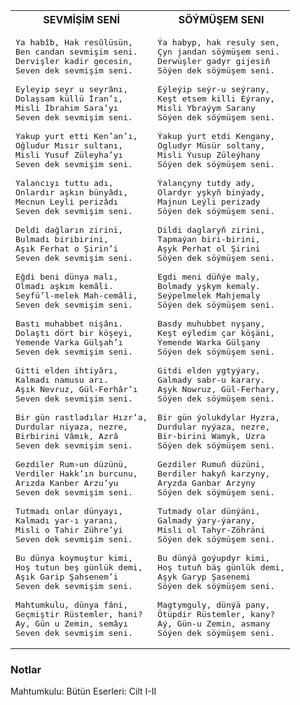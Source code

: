 <table>
<tr>
<th> SEVMİŞİM SENİ </th>
<th> SÖÝMÜŞEM SENI </th>
</tr>
<tr>
<td>

<pre>
Ya habîb, Hak resûlüsün,
Ben candan sevmişim seni.
Dervişler kadir gecesin,
Seven dek sevmişim seni.
  
Eyleyip seyr u seyrânı,
Dolaşsam küllü İran’ı,
Misli İbrahim Sara’yı
Seven dek sevmişim seni.
  
Yakup yurt etti Ken’an’ı,
Oğludur Mısır sultanı,
Misli Yusuf Züleyha’yı
Seven dek sevmişim seni.
  
Yalancıyı tuttu adı,
Onlardır aşkın bünyâdı,
Mecnun Leyli perizâdı
Seven dek sevmişim seni.
  
Deldi dağların zirini,
Bulmadı biribirini,
Aşık Ferhat o Şirin’i
Seven dek sevmişim seni.
  
Eğdi beni dünya malı,
Olmadı aşkım kemâli.
Seyfü’l-melek Mah-cemâli,
Seven dek sevmişim seni.
  
Bastı muhabbet nişânı.
Dolaştı dört bir köşeyi,
Yemende Varka Gülşah’ı
Seven dek sevmişim seni.
  
Gitti elden ihtiyârı,
Kalmadı namusu arı.
Aşık Nevruz, Gül-Ferhâr’ı
Seven dek sevmişim seni.
  
Bir gün rastladılar Hızr’a,
Durdular niyaza, nezre,
Birbirini Vâmık, Azrâ
Seven dek sevmişim seni.
  
Gezdiler Rum›un düzünü,
Verdiler Hakk’ın burcunu,
Arızda Kanber Arzu’yu
Seven dek sevmişim seni.
  
Tutmadı onlar dünyayı,
Kalmadı yar-ı yaranı,
Misli o Tahir Zühre’yi
Seven dek sevmişim seni.
  
Bu dünya koymuştur kimi,
Hoş tutun beş günlük demi,
Aşık Garip Şahsenem’i
Seven dek sevmişim seni.
  
Mahtumkulu, dünya fâni,
Geçmiştir Rüstemler, hani?
Ay, Gün u Zemin, semâyı
Seven dek sevmişim seni.
</pre>

</td>
<td>

<pre>
Ýa habyp, hak resuly sen,
Çyn jandan söýmüşem seni.
Derwüşler gadyr gijesiň
Söýen dek söýmüşem seni.

Eýleýip seýr-u seýrany,
Keşt etsem killi Eýrany,
Misli Ybraýym Sarany
Söýen dek söýmüşem seni.

Ýakup ýurt etdi Kengany,
Ogludyr Müsür soltany,
Misli Ýusup Züleýhany
Söýen dek söýmüşem seni.

Ýalançyny tutdy ady,
Olardyr yşkyň binýady,
Majnun Leýli perizady
Söýen dek söýmüşem seni.

Dildi daglaryň zirini,
Tapmaýan biri-birini,
Aşyk Perhat ol Şirini
Söýen dek söýmüşem seni.

Egdi meni düňýe maly,
Bolmady yşkym kemaly.
Seýpelmelek Mahjemaly
Söýen dek söýmüşem seni.

Basdy muhubbet nyşany,
Keşt eýledim çar köşäni,
Ýemende Warka Gülşany
Söýen dek söýmüşem seni.

Gitdi elden ygtyýary,
Galmady sabr-u karary.
Aşyk Nowruz, Gül-Ferhary,
Söýen dek söýmüşem seni.

Bir gün ýolukdylar Hyzra,
Durdular nyýaza, nezre,
Bir-birini Wamyk, Uzra
Söýen dek söýmüşem seni.

Gezdiler Rumuň düzüni,
Berdiler hakyň karzyny,
Aryzda Ganbar Arzyny
Söýen dek söýmüşem seni.

Tutmady olar dünýäni,
Galmady ýary-ýarany,
Misli ol Tahyr-Zöhräni
Söýen dek söýmüşem seni.

Bu dünýä goýupdyr kimi,
Hoş tutuň bäş günlük demi,
Aşyk Garyp Şasenemi
Söýen dek söýmüşem seni.

Magtymguly, dünýä pany,
Ötüpdir Rüstemler, kany?
Aý, Gün-u Zemin, asmany
Söýen dek söýmüşem seni.
</pre>

</td>
</tr>
</table>

### Notlar
Mahtumkulu: Bütün Eserleri: Cilt I-II 
